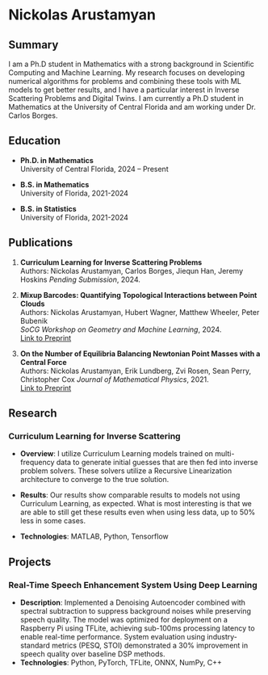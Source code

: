# Nickolas Arustamyan
## Summary
I am a Ph.D student in Mathematics with a strong background in Scientific Computing and Machine Learning. My research focuses on developing numerical algorithms for problems and combining these tools with ML models to get better results, and I have a particular interest in Inverse Scattering Problems and Digital Twins. I am currently a Ph.D student in Mathematics at the University of Central Florida and am working under Dr. Carlos Borges.

## Education
- **Ph.D. in Mathematics**  
  University of Central Florida, 2024 – Present  

- **B.S. in Mathematics**  
  University of Florida, 2021-2024

- **B.S. in Statistics**  
  University of Florida, 2021-2024

## Publications
1. **Curriculum Learning for Inverse Scattering Problems**  
   Authors: Nickolas Arustamyan, Carlos Borges, Jiequn Han, Jeremy Hoskins 
   *Pending Submission*, 2024.  


2. **Mixup Barcodes: Quantifying
Topological Interactions between Point Clouds**  
   Authors: Nickolas Arustamyan, Hubert Wagner, Matthew Wheeler, Peter Bubenik  
   *SoCG Workshop on Geometry and Machine Learning*, 2024.  
   [Link to Preprint](https://arxiv.org/abs/2402.15058)

3. **On the Number of Equilibria Balancing Newtonian Point Masses with a Central Force**  
   Authors: Nickolas Arustamyan, Erik Lundberg, Zvi Rosen, Sean Perry, Christopher Cox 
   *Journal of Mathematical Physics*, 2021.  
   [Link to Preprint](https://arxiv.org/abs/2106.11416)
   

## Research
### Curriculum Learning for Inverse Scattering
- **Overview**: I utilize Curriculum Learning models trained on multi-frequency data to generate initial guesses that are then fed into inverse problem solvers. These solvers utilize a Recursive Linearization architecture to converge to the true solution. 

- **Results**: Our results show comparable results to models not using Curriculum Learning, as expected. What is most interesting is that we are able to still get these results even when using less data, up to 50% less in some cases.

- **Technologies**: MATLAB, Python, Tensorflow

## Projects
### Real-Time Speech Enhancement System Using Deep Learning
- **Description**: Implemented a Denoising Autoencoder combined with spectral subtraction to suppress background noises while preserving speech quality. The model was optimized for deployment on a Raspberry Pi using TFLite, achieving sub-100ms processing latency to enable real-time performance. System evaluation using industry-standard metrics (PESQ, STOI) demonstrated a 30% improvement in speech quality over baseline DSP methods.
- **Technologies**: Python, PyTorch, TFLite, ONNX, NumPy, C++
